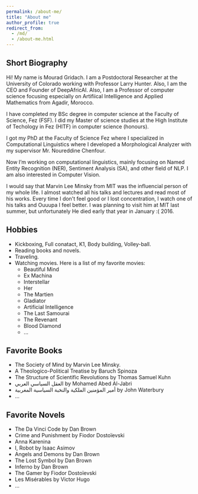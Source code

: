 ```yaml
---
permalink: /about-me/
title: "About me"
author_profile: true
redirect_from: 
  - /md/
  - /about-me.html
---
```


## Short Biography

Hi! My name is Mourad Gridach. I am a Postdoctoral Researcher at the University of Colorado working with Professor Larry Hunter. Also, I am the CEO and Founder of DeepAfricAI. Also, I am a Professor of computer science focusing especially on Artifiical Intelligence and Applied Mathematics from Agadir, Morocco.

I have completed my BSc degree in computer science  at the Faculty of Science, Fez (FSF). I did my Master of science studies at the High Institute of Techology in Fez (HITF) in computer science (honours).

I got my PhD at the Faculty of Science Fez where I specialized in Computational Linguistics where I developed a Morphological Analyzer with my supervisor Mr. Noureddine Chenfour.

Now I’m working on computational linguistics, mainly focusing on Named Entity Recognition (NER), Sentiment Analysis (SA), and other field of NLP. I am also interested in Computer Vision. 

I would say that Marvin Lee Minsky from MIT was the influencial person of my whole life. I almost watched all his talks and lectures and read most of his works. Every time I don't feel good or I lost concentration, I watch one of his talks and Ouuupa I feel better. I was planning to visit him at MIT last summer, but unfortunately He died early that year in January :( 2016. 

## Hobbies

* Kickboxing, Full conatact, K1, Body building, Volley-ball.
* Reading books and novels. 
* Traveling. 
* Watching movies. Here is a list of my favorite movies: 
  * Beautiful Mind
  * Ex Machina
  * Interstellar
  * Her
  * The Martien
  * Gladiator
  * Artificial Intelligence
  * The Last Samourai
  * The Revenant
  * Blood Diamond
  * ... 


## Favorite Books
* The Society of Mind by Marvin Lee Minsky. 
* A Theologico-Political Treatise by Baruch Spinoza 
* The Structure of Scientific Revolutions by Thomas Samuel Kuhn
* العقل السياسي العربي by Mohamed Abed Al-Jabri
* أمير المؤمنين الملكية والنخبة السياسية المغربية by John Waterbury
* ...

## Favorite Novels
* The Da Vinci Code by Dan Brown
* Crime and Punishment by Fiodor Dostoïevski
* Anna Karenina
* I, Robot by Isaac Asimov
* Angels and Demons by Dan Brown
* The Lost Symbol by Dan Brown
* Inferno by Dan Brown
* The Gamer by Fiodor Dostoïevski
* Les Misérables by Victor Hugo
* ...

